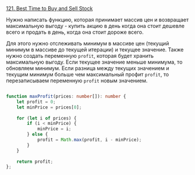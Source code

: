 [121. Best Time to Buy and Sell Stock](https://leetcode.com/problems/best-time-to-buy-and-sell-stock/)

Нужно написать функцию, которая принимает массив цен и возвращает максимальную выгоду - купить акцию в день когда она стоит дешевле всего и продать в день, когда она стоит дороже всего.

Для этого нужно отслеживать минимум в массиве цен (текущий минимум в массиве до текущей итерации) и текущее значение. Также нужно создать переменную `profit`, которая будет хранить максимальную выгоду.
Если текущее значение меньше минимума, то обновляем минимум.
Если разница между текущих значением и текущим минимум больше чем максимальный профит `profit`, то перезаписываем переменную `profit` новым значением. 

```ts

function maxProfit(prices: number[]): number {
	let profit = 0;
	let minPrice = prices[0];
	
	for (let i of prices) {
		if (i < minPrice) {
			minPrice = i;
		} else {
			profit = Math.max(profit, i - minPrice);
		}
	}
	
	return profit;
};

```
